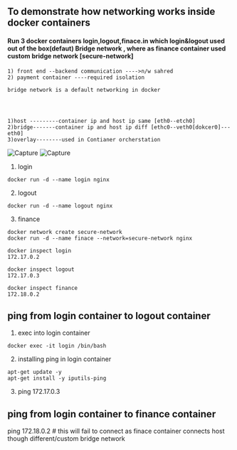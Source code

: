 ## To demonstrate how networking works inside docker containers 
#### Run 3 docker containers login,logout,finace.in which login&logout used out of the box(defaut) Bridge network , where as finance container used custom bridge network [secure-network]

```
1) front end --backend communication ---->n/w sahred
2) payment container ----required isolation 

bridge network is a default networking in docker




1)host ---------container ip and host ip same [eth0--etch0]
2)bridge-------container ip and host ip diff [ethc0--veth0[dokcer0]---eth0]
3)overlay--------used in Contianer orcherstation
```

![Capture](https://github.com/user-attachments/assets/d308312e-bc80-48f6-8dc3-19207a5deebf)
![Capture](https://github.com/user-attachments/assets/e2e4dbb1-5b5b-49d5-8e37-f0ea966b8be1)
1) login
```   
docker run -d --name login nginx
```

2) logout
```
docker run -d --name logout nginx
```

3) finance
```
docker network create secure-network
docker run -d --name finace --network=secure-network nginx
```
```
docker inspect login
172.17.0.2
```
```
docker inspect logout
172.17.0.3
```
```
docker inspect finance
172.18.0.2
```

## ping from login container  to logout container
1. exec into login container
```
docker exec -it login /bin/bash
```


2. installing ping in login container
```
apt-get update -y
apt-get install -y iputils-ping
```

3. ping 172.17.0.3

## ping from login container  to finance container
ping 172.18.0.2  # this will fail to connect as finace container connects host though different/custom bridge network
